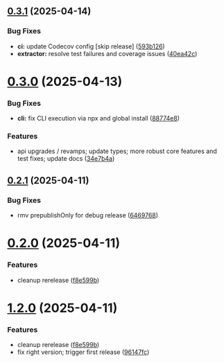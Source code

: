 ## [0.3.1](https://github.com/manicinc/portapack/compare/v0.3.0...v0.3.1) (2025-04-14)


### Bug Fixes

* **ci:** update Codecov config [skip release] ([593b126](https://github.com/manicinc/portapack/commit/593b1262183d05a9a7099463b6da0f4deb916576))
* **extractor:** resolve test failures and coverage issues ([40ea42c](https://github.com/manicinc/portapack/commit/40ea42cbdbeec67657225c50eb97ef0965cd2769))

# [0.3.0](https://github.com/manicinc/portapack/compare/v0.2.1...v0.3.0) (2025-04-13)


### Bug Fixes

* **cli:** fix CLI execution via npx and global install ([88774e8](https://github.com/manicinc/portapack/commit/88774e80d28d0ac9292906ac7454d4528a5396ec))


### Features

* api upgrades / revamps; update types; more robust core features and test fixes; update docs ([34e7b4a](https://github.com/manicinc/portapack/commit/34e7b4af55c6c934af8be0f1c43d427fd00a9594))

## [0.2.1](https://github.com/manicinc/portapack/compare/v0.2.0...v0.2.1) (2025-04-11)


### Bug Fixes

* rmv prepublishOnly for debug release ([6469768](https://github.com/manicinc/portapack/commit/6469768d6c14bd2ab243acfd5358115b7771f612))

# [0.2.0](https://github.com/manicinc/portapack/compare/v0.1.0...v0.2.0) (2025-04-11)


### Features

* cleanup rerelease ([f8e599b](https://github.com/manicinc/portapack/commit/f8e599b596b18c62941e5bd46740283b013262b1))

# [1.2.0](https://github.com/manicinc/portapack/compare/v1.1.0...v1.2.0) (2025-04-11)


### Features

* cleanup rerelease ([f8e599b](https://github.com/manicinc/portapack/commit/f8e599b596b18c62941e5bd46740283b013262b1))
* fix right version; trigger first release ([96147fc](https://github.com/manicinc/portapack/commit/96147fc61f5dc8e8f39e9d4343e22c79b25f0139))
